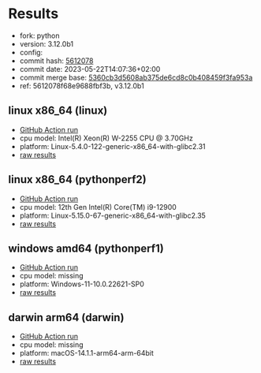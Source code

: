 # Results

- fork: python
- version: 3.12.0b1
- config: 
- commit hash: [5612078](https://github.com/python/cpython/commit/5612078)
- commit date: 2023-05-22T14:07:36+02:00
- commit merge base: [5360cb3d5608ab375de6cd8c0b408459f3fa953a](https://github.com/python/cpython/commit/5360cb3d5608ab375de6cd8c0b408459f3fa953a)
- ref: 5612078f68e9688fbf3b, v3.12.0b1

## linux x86_64 (linux)

- [GitHub Action run](https://github.com/faster-cpython/benchmarking/actions/runs/5246839304)
- cpu model: Intel(R) Xeon(R) W-2255 CPU @ 3.70GHz
- platform: Linux-5.4.0-122-generic-x86_64-with-glibc2.31
- [raw results](bm-20230522-linux-x86_64-python-v3.12.0b1-3.12.0b1-5612078.json)

## linux x86_64 (pythonperf2)

- [GitHub Action run](https://github.com/faster-cpython/benchmarking/actions/runs/5246839304)
- cpu model: 12th Gen Intel(R) Core(TM) i9-12900
- platform: Linux-5.15.0-67-generic-x86_64-with-glibc2.35
- [raw results](bm-20230522-pythonperf2-x86_64-python-v3.12.0b1-3.12.0b1-5612078.json)

## windows amd64 (pythonperf1)

- [GitHub Action run](https://github.com/faster-cpython/benchmarking/actions/runs/5246839304)
- cpu model: missing
- platform: Windows-11-10.0.22621-SP0
- [raw results](bm-20230522-pythonperf1-amd64-python-v3.12.0b1-3.12.0b1-5612078.json)

## darwin arm64 (darwin)

- [GitHub Action run](https://github.com/faster-cpython/benchmarking/actions/runs/6961755200)
- cpu model: missing
- platform: macOS-14.1.1-arm64-arm-64bit
- [raw results](bm-20230522-darwin-arm64-python-5612078f68e9688fbf3b-3.12.0b1-5612078.json)

